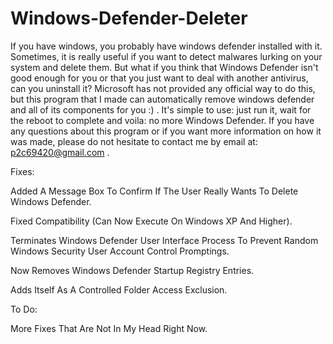 # Windows-Defender-Deleter
If you have windows, you probably have windows defender installed with it. Sometimes, it is really useful if you want to detect malwares lurking on your system and delete them. But what if you think that Windows Defender isn't good enough for you or that you just want to deal with another antivirus, can you uninstall it? Microsoft has not provided any official way to do this, but this program that I made can automatically remove windows defender and all of its components for you :) . It's simple to use: just run it, wait for the  reboot to complete and voila: no more Windows Defender. If you have any questions about this program or if you want more information on how it was made, please do not hesitate to contact me by email at: p2c69420@gmail.com .


Fixes:

Added A  Message Box To Confirm If The User Really Wants To Delete Windows Defender.


Fixed Compatibility (Can Now Execute On Windows XP And Higher).


Terminates Windows Defender User Interface Process To Prevent Random Windows Security User Account Control Promptings.


Now Removes Windows Defender Startup Registry Entries.


Adds Itself As A Controlled Folder Access Exclusion.


To Do:


 More Fixes That Are Not In My Head Right Now.
